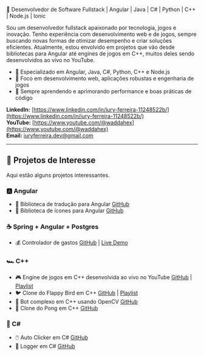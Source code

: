 🚀 Desenvolvedor de Software Fullstack | Angular | Java | C# | Python | C++ | Node.js | Ionic

Sou um desenvolvedor fullstack apaixonado por tecnologia, jogos e inovação. Tenho experiência com desenvolvimento web e de jogos, sempre buscando novas formas de otimizar desempenho e criar soluções eficientes. Atualmente, estou envolvido em projetos que vão desde bibliotecas para Angular até engines de jogos em C++, muitos deles sendo desenvolvidos ao vivo no YouTube.

- 🔹 Especializado em Angular, Java, C#, Python, C++ e Node.js
- 🔹 Foco em desenvolvimento web, aplicações robustas e engenharia de jogos
- 🔹 Sempre aprendendo e aprimorando performance e boas práticas de código

**LinkedIn:** [https://www.linkedin.com/in/iury-ferreira-11248522b/](https://www.linkedin.com/in/iury-ferreira-11248522b/)  
**YouTube:** [https://www.youtube.com/@waddahex](https://www.youtube.com/@waddahex)  
**Email:** iuryferreira.dev@gmail.com 

---

## 📌 Projetos de Interesse  

Aqui estão alguns projetos interessantes.  

### 🅰️ Angular  

- 📖 Biblioteca de tradução para Angular [GitHub](https://github.com/criticow/angular-translator)  
- 🎨 Biblioteca de ícones para Angular [GitHub](https://github.com/criticow/ngx-allcons)  

### ☕ Spring + Angular + Postgres  

- 💰 Controlador de gastos [GitHub](https://github.com/criticow/findemo) | [Live Demo](https://findemoapp.waddahex.com)  

### 🏎️ C++  

- 🎮 Engine de jogos em C++ desenvolvida ao vivo no YouTube [GitHub](https://github.com/waddahex/ngyn) | [Playlist](https://youtube.com/playlist?list=PLXV0CJ0naBZd1UdrJX4OsPFc-NMXTRiYi&si=56siblnHcnpO39M2)  
- 🐦 Clone do Flappy Bird em C++ [GitHub](https://github.com/criticow/ngyn-flappy) | [Playlist](https://www.youtube.com/playlist?list=PLXV0CJ0naBZfQ2Nbk5zmpb6Gd_kJtvrn3)  
- 🤖 Bot complexo em C++ usando OpenCV [GitHub](https://github.com/criticow/corahbot)  
- 🏓 Clone do Pong em C++ [GitHub](https://github.com/criticow/Pong)  

### 🎯 C#  

- 🖱️ Auto Clicker em C# [GitHub](https://github.com/criticow/auto-clicker-cs)  
- 📜 Logger em C# [GitHub](https://github.com/criticow/imprint-cs)  
